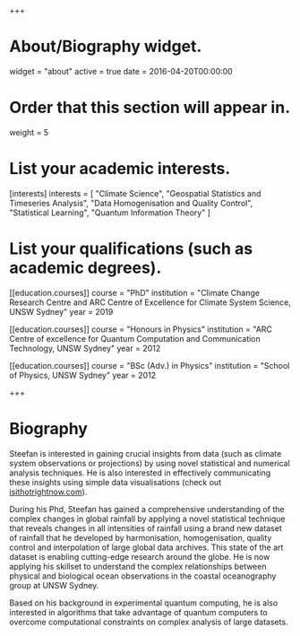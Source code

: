 +++
# About/Biography widget.
widget = "about"
active = true
date = 2016-04-20T00:00:00

# Order that this section will appear in.
weight = 5

# List your academic interests.
[interests]
  interests = [
    "Climate Science",
    "Geospatial Statistics and Timeseries Analysis",
    "Data Homogenisation and Quality Control",
    "Statistical Learning",
    "Quantum Information Theory"
  ]

# List your qualifications (such as academic degrees).
[[education.courses]]
course = "PhD"
  institution = "Climate Change Research Centre and ARC Centre of Excellence for Climate System Science, UNSW Sydney"
  year = 2019

[[education.courses]]
course = "Honours in Physics"
  institution = "ARC Centre of excellence for Quantum Computation and Communication Technology, UNSW Sydney"
  year = 2012

[[education.courses]]
  course = "BSc (Adv.) in Physics"
  institution = "School of Physics, UNSW Sydney"
  year = 2012
 
+++

# Biography

Steefan is interested in gaining crucial insights from data (such as climate system observations or projections) by using novel statistical and numerical analysis techniques. He is also interested in effectively communicating these insights using simple data visualisations (check out [isithotrightnow.com](https://isithotrightnow.com)).

During his Phd, Steefan has gained a comprehensive understanding of the complex changes in global rainfall by applying a novel statistical technique that reveals changes in all intensities of rainfall using a brand new dataset of rainfall that he developed by harmonisation, homogenisation, quality control and interpolation of large global data archives. This state of the art dataset is enabling cutting-edge research around the globe. He is now applying his skillset to understand the complex relationships between physical and biological ocean observations in the coastal oceanography group at UNSW Sydney. 

Based on his background in experimental quantum computing, he is also interested in algorithms that take advantage of quantum computers to overcome computational constraints on complex analysis of large datasets.
